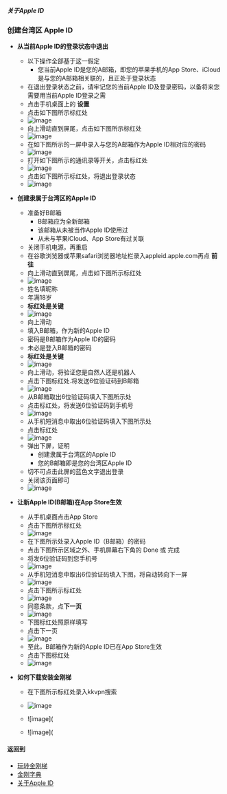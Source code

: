 ##### 关于Apple ID
### 创建台湾区 Apple ID

- <strong>从当前Apple ID的登录状态中退出</strong>
  - 以下操作全部基于这一假定
    - 您当前Apple ID是您的A邮箱，即您的苹果手机的App Store、iCloud是与您的A邮箱相关联的，且正处于登录状态
  - 在退出登录状态之前，请牢记您的当前Apple ID及登录密码，以备将来您需要用当前Apple ID登录之需
  - 点击手机桌面上的 <strong>设置</strong>
  - 点击如下图所示标红处
  - ![image](https://github.com/a2zitpro/web/blob/master/LadderFree/kkDictionary/kkAppLadder/iOS/997559B2-1174-4B8D-9D8D-BFB2723A2731.jpeg)
  - 向上滑动直到屏尾，点击如下图所示标红处
  - ![image](https://github.com/a2zitpro/web/blob/master/LadderFree/kkDictionary/kkAppLadder/iOS/77FC45E4-4E65-4C8B-ACCB-5549971B7A99.jpeg)
  - 在如下图所示的一屏中录入与您的A邮箱作为Apple ID相对应的密码
  - ![image](https://github.com/a2zitpro/web/blob/master/LadderFree/kkDictionary/kkAppLadder/iOS/7DD554C9-34B7-4374-8DBB-F18B6A777A46.jpeg)
  - 打开如下图所示的通讯录等开关，点击标红处
  - ![image](https://github.com/a2zitpro/web/blob/master/LadderFree/kkDictionary/kkAppLadder/iOS/2BE307FA-728D-49AA-B176-75F1A62588A6.jpeg)
  - 点击如下图所示标红处，将退出登录状态
  - ![image](https://github.com/a2zitpro/web/blob/master/LadderFree/kkDictionary/kkAppLadder/iOS/8BA56A14-319A-43F7-BDEA-A5D95A38AFFE.jpeg)

- <strong>创建隶属于台湾区的Apple ID</strong>

  - 准备好B邮箱
    - B邮箱应为全新邮箱
    - 该邮箱从未被当作AppIe ID使用过
    - 从未与苹果iCloud、App Store有过关联
  - 关闭手机电源，再重启
  - 在谷歌浏览器或苹果safari浏览器地址栏录入appleid.apple.com再点 <strong>前往</strong>
  - 向上滑动直到屏尾，点击如下图所示标红处
  - ![image](https://github.com/a2zitpro/web/blob/master/LadderFree/kkDictionary/kkAppLadder/iOS/635AAE38-490A-4D9D-B8D1-0B84FC646EC2.jpeg)
  - 姓名填昵称
  - 年满18岁
  - <strong>标红处是关键</strong>
  - ![image](https://github.com/a2zitpro/web/blob/master/LadderFree/kkDictionary/kkAppLadder/iOS/60F23630-029A-4004-8628-A8FD5B16278B.jpeg)
  - 向上滑动
  - 填入B邮箱，作为新的Apple ID
  - 密码是B邮箱作为Apple ID的密码
  - 未必是登入B邮箱的密码
  - <strong>标红处是关键</strong>
  - ![image](https://github.com/a2zitpro/web/blob/master/LadderFree/kkDictionary/kkAppLadder/iOS/4DC3451A-623A-4658-8C0A-7A33AF4C845B.jpeg)
  - 向上滑动，将验证您是自然人还是机器人
  - 点击下图标红处.将发送6位验证码到B邮箱
  - ![image](https://github.com/a2zitpro/web/blob/master/LadderFree/kkDictionary/kkAppLadder/iOS/4155452F-CB76-4C7C-A2FD-2E94EC9132EC.jpeg)
  - 从B邮箱取出6位验证码填入下图所示处
  - 点击标红处，将发送6位验证码到手机号
  - ![image](https://github.com/a2zitpro/web/blob/master/LadderFree/kkDictionary/kkAppLadder/iOS/F10FE8CD-82D6-442A-B998-6851F2494546.jpeg)
  - 从手机短消息中取出6位验证码填入下图所示处
  - 点击标红处
  - ![image](https://github.com/a2zitpro/web/blob/master/LadderFree/kkDictionary/kkAppLadder/iOS/7F761A4D-7D22-44BB-88EA-362FFDD41008.jpeg)
  - 弹出下屏，证明
    - 创建隶属于台湾区的Apple ID
    - 您的B邮箱即是您的台湾区Apple ID
  - 切不可点击此屏的蓝色文字退出登录
  - 关闭该页面即可
  - ![image](https://github.com/a2zitpro/web/blob/master/LadderFree/kkDictionary/kkAppLadder/iOS/C1A8F4C4-F287-47F3-A3C5-BFC8091C607A.jpeg)

- <strong>让新Apple ID(B邮箱)在App Store生效</strong>
  - 从手机桌面点击App Store
  - 点击下图所示标红处
  - ![image](https://github.com/a2zitpro/web/blob/master/LadderFree/kkDictionary/kkAppLadder/iOS/9DA8D9E6-59BC-40F1-9B75-54D10EDC9A69.jpeg)
  - 在下图所示处录入Apple ID（B邮箱）的密码
  - 点击下图所示区域之外、手机屏幕右下角的 Done 或 完成
  - 将发6位验证码到您手机号
  - ![image](https://github.com/a2zitpro/web/blob/master/LadderFree/kkDictionary/kkAppLadder/iOS/1EBC29FF-FB26-4C5F-8747-34F27572019B.jpeg)
  - 从手机短消息中取出6位验证码填入下图，将自动转向下一屏
  - ![image](https://github.com/a2zitpro/web/blob/b390b026c43e446a6dd513778b2eb321baa3313b/LadderFree/kkDictionary/kkAppLadder/iOS/E33A509B-13E6-48FA-8A9B-518799C08AFC.jpeg)
  - 点击下图所示标红处
  - ![image](https://github.com/a2zitpro/web/blob/master/LadderFree/kkDictionary/kkAppLadder/iOS/C00450EC-8C4B-4AD6-856F-FEAD0274BF36.jpeg)
  - 同意条款，点<strong>下一页</strong>
  - ![image](https://github.com/a2zitpro/web/blob/master/LadderFree/kkDictionary/kkAppLadder/iOS/8EB969DF-CFC3-464E-8DAB-5170DF375C1E.jpeg)
  - 下图标红处照原样填写
  - 点击下一页
  - ![image](https://github.com/a2zitpro/web/blob/master/LadderFree/kkDictionary/kkAppLadder/iOS/6EEED7E2-76BD-4B6B-B6DB-FA956842DCAC.jpeg)
  - 至此，B邮箱作为新的Apple ID已在App Store生效
  - 点击下图标红处
  - ![image](https://github.com/a2zitpro/web/blob/master/LadderFree/kkDictionary/kkAppLadder/iOS/647D0610-58D6-46D1-84C1-C7C06707E1DD.jpeg)
- <strong>如何下载安装金刚梯</strong>
  - 在下图所示标红处录入kkvpn搜索
  - ![image](https://github.com/a2zitpro/web/blob/master/LadderFree/kkDictionary/kkAppLadder/iOS/61C3475F-2046-42B1-831C-800AD1E09B1E.jpeg)
  - ![image](

  - ![image](



#### 返回到
- [玩转金刚梯](https://github.com/a2zitpro/web/blob/master/LadderFree/A.md)
- [金刚字典](https://github.com/a2zitpro/web/blob/master/LadderFree/kkDictionary/KKDictionary.md)
- [关于Apple ID](https://github.com/a2zitpro/web/blob/master/LadderFree/kkDictionary/kkAppLadder/iOS/AppleIDList.md)

